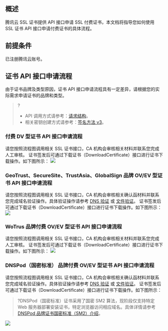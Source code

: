 
## 概述
腾讯云 SSL 证书提供 API 接口申请 SSL 付费证书，本文档将指导您如何使用 SSL 证书 API 接口申请付费证书的具体流程。

## 前提条件
已注册腾讯云账号。 

## 证书 API 接口申请流程
由于证书品牌及类型原因，证书 API 接口申请流程具有一定差异，请根据您的实际需求申请证书的品牌和类型。
>?
>- API 调用方式请参考：[请求结构](https://cloud.tencent.com/document/api/400/41659)。
>- 相关密钥创建方式请参考：[签名方法 v3](https://cloud.tencent.com/document/product/400/41661)。

### 付费 DV 型证书 API 接口申请流程
请您按照流程图调用相关 SSL 证书接口，CA 机构会审核相关材料并联系您完成人工审核。
证书签发后可通过下载证书（DownloadCertificate）接口进行证书下载操作。如下图所示：
![](https://main.qcloudimg.com/raw/3e66184ff219d6c9031a0ab468f5707a.png)


### GeoTrust、SecureSite、TrustAsia、GlobalSign 品牌 OV/EV 型证书 API 接口申请流程
请您按照流程图调用相关 SSL 证书接口，CA 机构会审核相关确认函材料并联系您完成域名验证操作。具体验证操作请参考 [DNS 验证](https://cloud.tencent.com/document/product/400/54500) 或 [文件验证](https://cloud.tencent.com/document/product/400/54501)。
证书签发后可通过下载证书（DownloadCertificate）接口进行证书下载操作。如下图所示：
![](https://main.qcloudimg.com/raw/61d621dcdc7f5430a6809f29c6383aec.png)

### WoTrus 品牌付费 OV/EV 型证书 API 接口申请流程
请您按照流程图调用相关 SSL 证书接口，CA 机构会审核相关材料并联系您完成人工审核。
证书签发后可通过下载证书（DownloadCertificate）接口进行证书下载操作。如下图所示：
![](https://main.qcloudimg.com/raw/c484b304196d476495c3c62856011bcf.png)

### DNSPod（国密标准） 品牌付费 OV/EV 型证书 API 接口申请流程
请您按照流程图调用相关 SSL 证书接口，CA 机构会审核相关确认函材料并联系您完成域名验证操作。具体验证操作请参考 [DNS 验证](https://cloud.tencent.com/document/product/400/54500) 或 [文件验证](https://cloud.tencent.com/document/product/400/54501)。
证书签发后可通过下载证书（DownloadCertificate）接口进行证书下载操作。如下图所示：
>?DNSPod（国密标准）证书采用了国密 SM2 算法，现阶段仅支持特定 Web 服务器部署安装证书，特定浏览器访问相应域名。具体详情请参考 [DNSPod 品牌证书国密标准（SM2）介绍](https://cloud.tencent.com/document/product/400/47404)。
>
![](https://main.qcloudimg.com/raw/490a29e379a0cd719d6ecdd4dd4a714b.png)






